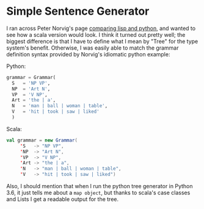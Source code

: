 # Simple Sentence Generator

I ran across Peter Norvig's page [comparing lisp and python][1],
and wanted to see how a scala version would look.  I think it turned out
pretty well; the biggest difference is that I have to define
what I mean by "Tree" for the type system's benefit.  Otherwise,
I was easily able to match the grammar definition syntax 
provided by Norvig's idiomatic python example:

Python:

```python
grammar = Grammar(
  S   = 'NP VP',
  NP  = 'Art N',
  VP  = 'V NP',
  Art = 'the | a',
  N   = 'man | ball | woman | table',
  V   = 'hit | took | saw | liked'
  )
```
Scala:

```scala
val grammar = new Grammar(
     'S   -> "NP VP",
     'NP  -> "Art N",
     'VP  -> "V NP",
     'Art -> "the | a",
     'N   -> "man | ball | woman | table",
     'V   -> "hit | took | saw | liked")
```
Also, I should mention that when I run the python tree
generator in Python 3.6, it just tells me about a `map object`,
but thanks to scala's case classes and Lists I get a readable
output for the tree.

[1]: http://norvig.com/python-lisp.html
